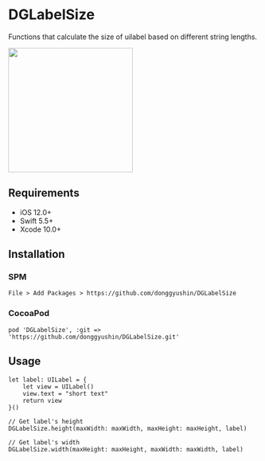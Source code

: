 # DGLabelSize
Functions that calculate the size of uilabel based on different string lengths. 

<div>
<img src="https://user-images.githubusercontent.com/34573243/151298303-e3972d96-7f76-4606-9ae8-8b7f315020d6.png" width=250 />
</div>

## Requirements
- iOS 12.0+
- Swift 5.5+
- Xcode 10.0+


## Installation

### SPM
```
File > Add Packages > https://github.com/donggyushin/DGLabelSize
```

### CocoaPod
```
pod 'DGLabelSize', :git => 'https://github.com/donggyushin/DGLabelSize.git'
```

## Usage
```
let label: UILabel = {
    let view = UILabel()
    view.text = "short text"
    return view
}()

// Get label's height
DGLabelSize.height(maxWidth: maxWidth, maxHeight: maxHeight, label)

// Get label's width
DGLabelSize.width(maxHeight: maxHeight, maxWidth: maxWidth, label)
```



